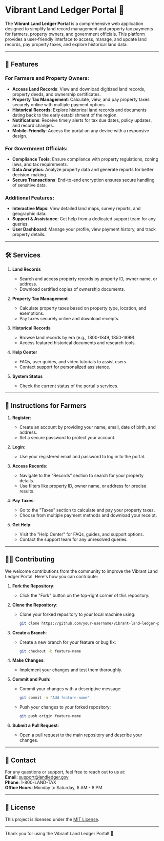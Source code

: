# Vibrant Land Ledger Portal 🌾

The **Vibrant Land Ledger Portal** is a comprehensive web application designed to simplify land record management and property tax payments for farmers, property owners, and government officials. This platform provides a user-friendly interface to access, manage, and update land records, pay property taxes, and explore historical land data.

---

## 🌟 Features

### For Farmers and Property Owners:
- **Access Land Records**: View and download digitized land records, property deeds, and ownership certificates.
- **Property Tax Management**: Calculate, view, and pay property taxes securely online with multiple payment options.
- **Historical Records**: Explore historical land records and documents dating back to the early establishment of the region.
- **Notifications**: Receive timely alerts for tax due dates, policy updates, and record changes.
- **Mobile-Friendly**: Access the portal on any device with a responsive design.

### For Government Officials:
- **Compliance Tools**: Ensure compliance with property regulations, zoning laws, and tax requirements.
- **Data Analytics**: Analyze property data and generate reports for better decision-making.
- **Secure Transactions**: End-to-end encryption ensures secure handling of sensitive data.

### Additional Features:
- **Interactive Maps**: View detailed land maps, survey reports, and geographic data.
- **Support & Assistance**: Get help from a dedicated support team for any queries.
- **User Dashboard**: Manage your profile, view payment history, and track property details.

---

## 🛠️ Services

1. **Land Records**  
   - Search and access property records by property ID, owner name, or address.
   - Download certified copies of ownership documents.

2. **Property Tax Management**  
   - Calculate property taxes based on property type, location, and exemptions.
   - Pay taxes securely online and download receipts.

3. **Historical Records**  
   - Browse land records by era (e.g., 1800-1849, 1850-1899).
   - Access featured historical documents and research tools.

4. **Help Center**  
   - FAQs, user guides, and video tutorials to assist users.
   - Contact support for personalized assistance.

5. **System Status**  
   - Check the current status of the portal's services.

---

## 📖 Instructions for Farmers

1. **Register**:  
   - Create an account by providing your name, email, date of birth, and address.
   - Set a secure password to protect your account.

2. **Login**:  
   - Use your registered email and password to log in to the portal.

3. **Access Records**:  
   - Navigate to the "Records" section to search for your property details.
   - Use filters like property ID, owner name, or address for precise results.

4. **Pay Taxes**:  
   - Go to the "Taxes" section to calculate and pay your property taxes.
   - Choose from multiple payment methods and download your receipt.

5. **Get Help**:  
   - Visit the "Help Center" for FAQs, guides, and support options.
   - Contact the support team for any unresolved queries.

---

## 🧑‍💻 Contributing

We welcome contributions from the community to improve the Vibrant Land Ledger Portal. Here's how you can contribute:

1. **Fork the Repository**:  
   - Click the "Fork" button on the top-right corner of this repository.

2. **Clone the Repository**:  
   - Clone your forked repository to your local machine using:  
     ```bash
     git clone https://github.com/your-username/vibrant-land-ledger-portal.git
     ```

3. **Create a Branch**:  
   - Create a new branch for your feature or bug fix:  
     ```bash
     git checkout -b feature-name
     ```

4. **Make Changes**:  
   - Implement your changes and test them thoroughly.

5. **Commit and Push**:  
   - Commit your changes with a descriptive message:  
     ```bash
     git commit -m "Add feature-name"
     ```  
   - Push your changes to your forked repository:  
     ```bash
     git push origin feature-name
     ```

6. **Submit a Pull Request**:  
   - Open a pull request to the main repository and describe your changes.

---

## 📧 Contact

For any questions or support, feel free to reach out to us at:  
**Email**: support@landledger.gov  
**Phone**: 1-800-LAND-TAX  
**Office Hours**: Monday to Saturday, 8 AM - 8 PM

---

## 📜 License

This project is licensed under the [MIT License](LICENSE).

---

Thank you for using the Vibrant Land Ledger Portal! 🌱

